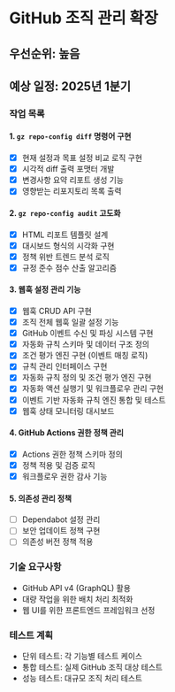 # GitHub 조직 관리 확장

## 우선순위: 높음
## 예상 일정: 2025년 1분기

### 작업 목록

#### 1. `gz repo-config diff` 명령어 구현
- [x] 현재 설정과 목표 설정 비교 로직 구현
- [x] 시각적 diff 출력 포맷터 개발
- [x] 변경사항 요약 리포트 생성 기능
- [x] 영향받는 리포지토리 목록 출력

#### 2. `gz repo-config audit` 고도화
- [x] HTML 리포트 템플릿 설계
- [x] 대시보드 형식의 시각화 구현
- [x] 정책 위반 트렌드 분석 로직
- [x] 규정 준수 점수 산출 알고리즘

#### 3. 웹훅 설정 관리 기능
- [x] 웹훅 CRUD API 구현
- [x] 조직 전체 웹훅 일괄 설정 기능
- [x] GitHub 이벤트 수신 및 파싱 시스템 구현
- [x] 자동화 규칙 스키마 및 데이터 구조 정의
- [x] 조건 평가 엔진 구현 (이벤트 매칭 로직)
- [x] 규칙 관리 인터페이스 구현
- [x] 자동화 규칙 정의 및 조건 평가 엔진 구현
- [x] 자동화 액션 실행기 및 워크플로우 관리 구현
- [x] 이벤트 기반 자동화 규칙 엔진 통합 및 테스트
- [x] 웹훅 상태 모니터링 대시보드

#### 4. GitHub Actions 권한 정책 관리
- [x] Actions 권한 정책 스키마 정의
- [x] 정책 적용 및 검증 로직
- [x] 워크플로우 권한 감사 기능

#### 5. 의존성 관리 정책
- [ ] Dependabot 설정 관리
- [ ] 보안 업데이트 정책 구현
- [ ] 의존성 버전 정책 적용

### 기술 요구사항
- GitHub API v4 (GraphQL) 활용
- 대량 작업을 위한 배치 처리 최적화
- 웹 UI를 위한 프론트엔드 프레임워크 선정

### 테스트 계획
- 단위 테스트: 각 기능별 테스트 케이스
- 통합 테스트: 실제 GitHub 조직 대상 테스트
- 성능 테스트: 대규모 조직 처리 테스트